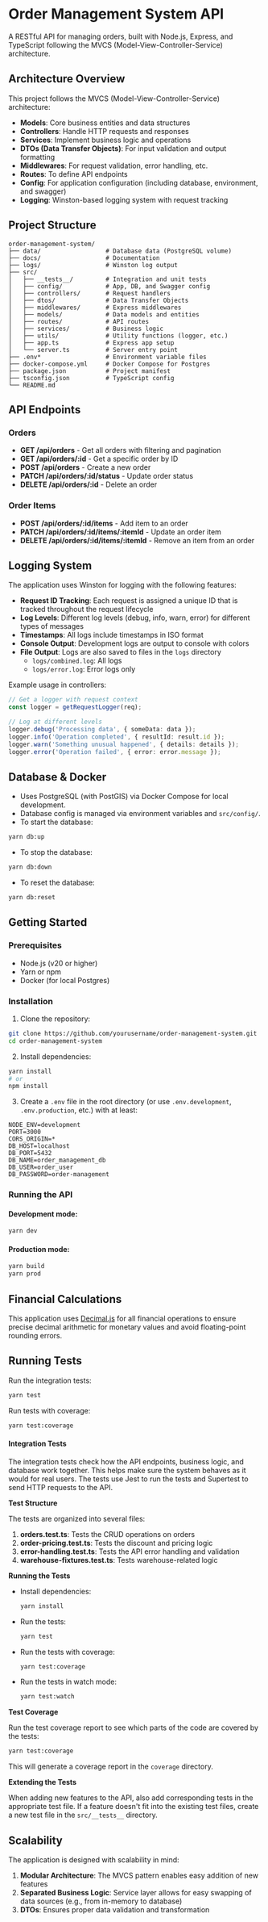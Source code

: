 # Order Management System API

A RESTful API for managing orders, built with Node.js, Express, and TypeScript following the MVCS (Model-View-Controller-Service) architecture.

## Architecture Overview

This project follows the MVCS (Model-View-Controller-Service) architecture:

- **Models**: Core business entities and data structures
- **Controllers**: Handle HTTP requests and responses
- **Services**: Implement business logic and operations
- **DTOs (Data Transfer Objects)**: For input validation and output formatting
- **Middlewares**: For request validation, error handling, etc.
- **Routes**: To define API endpoints
- **Config**: For application configuration (including database, environment, and swagger)
- **Logging**: Winston-based logging system with request tracking

## Project Structure

```
order-management-system/
├── data/                  # Database data (PostgreSQL volume)
├── docs/                  # Documentation
├── logs/                  # Winston log output
├── src/
│   ├── __tests__/         # Integration and unit tests
│   ├── config/            # App, DB, and Swagger config
│   ├── controllers/       # Request handlers
│   ├── dtos/              # Data Transfer Objects
│   ├── middlewares/       # Express middlewares
│   ├── models/            # Data models and entities
│   ├── routes/            # API routes
│   ├── services/          # Business logic
│   ├── utils/             # Utility functions (logger, etc.)
│   ├── app.ts             # Express app setup
│   └── server.ts          # Server entry point
├── .env*                  # Environment variable files
├── docker-compose.yml     # Docker Compose for Postgres
├── package.json           # Project manifest
├── tsconfig.json          # TypeScript config
└── README.md
```

## API Endpoints

### Orders

- **GET /api/orders** - Get all orders with filtering and pagination
- **GET /api/orders/:id** - Get a specific order by ID
- **POST /api/orders** - Create a new order
- **PATCH /api/orders/:id/status** - Update order status
- **DELETE /api/orders/:id** - Delete an order

### Order Items

- **POST /api/orders/:id/items** - Add item to an order
- **PATCH /api/orders/:id/items/:itemId** - Update an order item
- **DELETE /api/orders/:id/items/:itemId** - Remove an item from an order

## Logging System

The application uses Winston for logging with the following features:

- **Request ID Tracking**: Each request is assigned a unique ID that is tracked throughout the request lifecycle
- **Log Levels**: Different log levels (debug, info, warn, error) for different types of messages
- **Timestamps**: All logs include timestamps in ISO format
- **Console Output**: Development logs are output to console with colors
- **File Output**: Logs are also saved to files in the `logs` directory
  - `logs/combined.log`: All logs
  - `logs/error.log`: Error logs only

Example usage in controllers:

```typescript
// Get a logger with request context
const logger = getRequestLogger(req);

// Log at different levels
logger.debug('Processing data', { someData: data });
logger.info('Operation completed', { resultId: result.id });
logger.warn('Something unusual happened', { details: details });
logger.error('Operation failed', { error: error.message });
```

## Database & Docker

- Uses PostgreSQL (with PostGIS) via Docker Compose for local development.
- Database config is managed via environment variables and `src/config/`.
- To start the database:

```bash
yarn db:up
```

- To stop the database:

```bash
yarn db:down
```

- To reset the database:

```bash
yarn db:reset
```

## Getting Started

### Prerequisites

- Node.js (v20 or higher)
- Yarn or npm
- Docker (for local Postgres)

### Installation

1. Clone the repository:

```bash
git clone https://github.com/yourusername/order-management-system.git
cd order-management-system
```

2. Install dependencies:

```bash
yarn install
# or
npm install
```

3. Create a `.env` file in the root directory (or use `.env.development`, `.env.production`, etc.) with at least:

```
NODE_ENV=development
PORT=3000
CORS_ORIGIN=*
DB_HOST=localhost
DB_PORT=5432
DB_NAME=order_management_db
DB_USER=order_user
DB_PASSWORD=order-management
```

### Running the API

#### Development mode:

```bash
yarn dev
```

#### Production mode:

```bash
yarn build
yarn prod
```

## Financial Calculations

This application uses [Decimal.js](https://mikemcl.github.io/decimal.js/) for all financial operations to ensure precise decimal arithmetic for monetary values and avoid floating-point rounding errors.

## Running Tests

Run the integration tests:

```bash
yarn test
```

Run tests with coverage:

```bash
yarn test:coverage
```

#### Integration Tests

The integration tests check how the API endpoints, business logic, and database work together. This helps make sure the system behaves as it would for real users. The tests use Jest to run the tests and Supertest to send HTTP requests to the API.

**Test Structure**

The tests are organized into several files:

1. **orders.test.ts**: Tests the CRUD operations on orders
2. **order-pricing.test.ts**: Tests the discount and pricing logic
3. **error-handling.test.ts**: Tests the API error handling and validation
4. **warehouse-fixtures.test.ts**: Tests warehouse-related logic

**Running the Tests**

- Install dependencies:

  ```bash
  yarn install
  ```

- Run the tests:

  ```bash
  yarn test
  ```

- Run the tests with coverage:

  ```bash
  yarn test:coverage
  ```

- Run the tests in watch mode:

  ```bash
  yarn test:watch
  ```

**Test Coverage**

Run the test coverage report to see which parts of the code are covered by the tests:

```bash
yarn test:coverage
```

This will generate a coverage report in the `coverage` directory.

**Extending the Tests**

When adding new features to the API, also add corresponding tests in the appropriate test file. If a feature doesn't fit into the existing test files, create a new test file in the `src/__tests__` directory.

## Scalability

The application is designed with scalability in mind:

1. **Modular Architecture**: The MVCS pattern enables easy addition of new features
2. **Separated Business Logic**: Service layer allows for easy swapping of data sources (e.g., from in-memory to database)
3. **DTOs**: Ensures proper data validation and transformation

